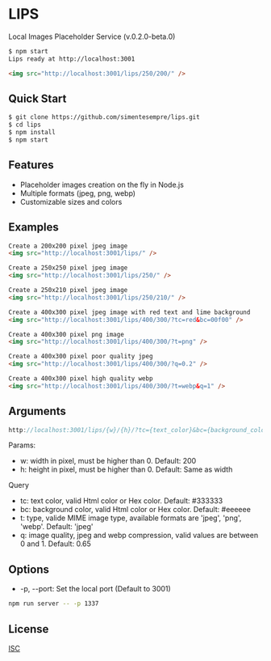# LIPS
Local Images Placeholder Service (v.0.2.0-beta.0)

```bash
$ npm start
Lips ready at http://localhost:3001
```
```html
<img src="http://localhost:3001/lips/250/200/" />
```

## Quick Start

```bash
$ git clone https://github.com/simentesempre/lips.git
$ cd lips
$ npm install
$ npm start
```

## Features

  * Placeholder images creation on the fly in Node.js
  * Multiple formats (jpeg, png, webp)
  * Customizable sizes and colors

## Examples

```html
Create a 200x200 pixel jpeg image
<img src="http://localhost:3001/lips/" />

Create a 250x250 pixel jpeg image
<img src="http://localhost:3001/lips/250/" />

Create a 250x210 pixel jpeg image
<img src="http://localhost:3001/lips/250/210/" />

Create a 400x300 pixel jpeg image with red text and lime background
<img src="http://localhost:3001/lips/400/300/?tc=red&bc=00f00" />

Create a 400x300 pixel png image
<img src="http://localhost:3001/lips/400/300/?t=png" />

Create a 400x300 pixel poor quality jpeg
<img src="http://localhost:3001/lips/400/300/?q=0.2" />

Create a 400x300 pixel high quality webp
<img src="http://localhost:3001/lips/400/300/?t=webp&q=1" />
```

## Arguments

```js
http://localhost:3001/lips/{w}/{h}/?tc={text_color}&bc={background_color}&t={type}&q={quality}
```

Params:
- w: width in pixel, must be higher than 0. Default: 200
- h: height in pixel, must be higher than 0. Default: Same as width

Query
- tc: text color, valid Html color or Hex color. Default: #333333
- bc: background color, valid Html color or Hex color. Default: #eeeeee
- t: type, valide MIME image type, available formats are 'jpeg', 'png', 'webp'. Default: 'jpeg'
- q: image quality, jpeg and webp compression, valid values are between 0 and 1. Default: 0.65

## Options

- -p, --port: Set the local port (Default to 3001)

```bash
npm run server -- -p 1337
```

## License

[ISC](LICENSE)
